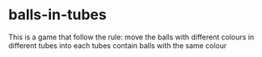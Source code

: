 # balls-in-tubes
This is a game that follow the rule: move the balls with different colours in different tubes into each tubes contain balls with the same colour
